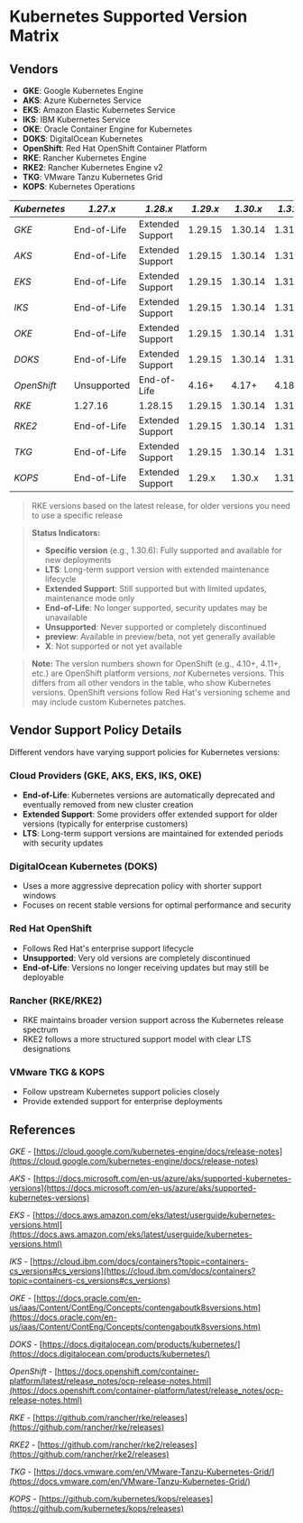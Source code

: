 # Kubernetes Supported Version Matrix

## Vendors

- **GKE**: Google Kubernetes Engine
- **AKS**: Azure Kubernetes Service
- **EKS**: Amazon Elastic Kubernetes Service
- **IKS**: IBM Kubernetes Service
- **OKE**: Oracle Container Engine for Kubernetes
- **DOKS**: DigitalOcean Kubernetes
- **OpenShift**: Red Hat OpenShift Container Platform
- **RKE**: Rancher Kubernetes Engine
- **RKE2**: Rancher Kubernetes Engine v2
- **TKG**: VMware Tanzu Kubernetes Grid
- **KOPS**: Kubernetes Operations

| *Kubernetes* | *1.27.x* | *1.28.x* | *1.29.x* | *1.30.x* | *1.31.x* | *1.32.x* | *1.33.x* |
|--------------|----------|----------|----------|----------|----------|----------|----------|
| *GKE*        | End-of-Life | Extended Support | 1.29.15  | 1.30.14  | 1.31.12  | 1.32.8   | 1.33.4   |
| *AKS*        | End-of-Life | Extended Support | 1.29.15  | 1.30.14  | 1.31.12  | 1.32.8   | 1.33.4   |
| *EKS*        | End-of-Life | Extended Support | 1.29.15  | 1.30.14  | 1.31.12  | 1.32.8   | 1.33.4   |
| *IKS*        | End-of-Life | Extended Support | 1.29.15  | 1.30.14     | 1.31.12  | 1.32.8   | preview  |
| *OKE*        | End-of-Life | Extended Support | 1.29.15  | 1.30.14  | 1.31.12  | 1.32.8   | preview  |
| *DOKS*       | End-of-Life | Extended Support | 1.29.15  | 1.30.14  | 1.31.12  | 1.32.8   | 1.33.4   |
| *OpenShift*  | Unsupported | End-of-Life | 4.16+    | 4.17+    | 4.18+    | 4.19+    | 4.20+    |
| *RKE*        | 1.27.16  | 1.28.15  | 1.29.15  | 1.30.14  | 1.31.11  | 1.32.7   | X        |
| *RKE2*       | End-of-Life | Extended Support | 1.29.15  | 1.30.14     | 1.31.12  | 1.32.8   | 1.33.4   |
| *TKG*        | End-of-Life | Extended Support | 1.29.15  | 1.30.14  | 1.31.12  | 1.32.8   | preview  |
| *KOPS*       | End-of-Life | Extended Support | 1.29.x   | 1.30.x   | 1.31.x   | 1.32.x   | preview  |

> RKE versions based on the latest release, for older versions you need to use a specific release

> **Status Indicators:**
>
> - **Specific version** (e.g., 1.30.6): Fully supported and available for new deployments
> - **LTS**: Long-term support version with extended maintenance lifecycle
> - **Extended Support**: Still supported but with limited updates, maintenance mode only
> - **End-of-Life**: No longer supported, security updates may be unavailable
> - **Unsupported**: Never supported or completely discontinued
> - **preview**: Available in preview/beta, not yet generally available
> - **X**: Not supported or not yet available

> **Note:** The version numbers shown for OpenShift (e.g., 4.10+, 4.11+, etc.) are OpenShift platform versions, *not* Kubernetes versions. This differs from all other vendors in the table, who show Kubernetes versions. OpenShift versions follow Red Hat's versioning scheme and may include custom Kubernetes patches.

## Vendor Support Policy Details

Different vendors have varying support policies for Kubernetes versions:

### Cloud Providers (GKE, AKS, EKS, IKS, OKE)

- **End-of-Life**: Kubernetes versions are automatically deprecated and eventually removed from new cluster creation
- **Extended Support**: Some providers offer extended support for older versions (typically for enterprise customers)
- **LTS**: Long-term support versions are maintained for extended periods with security updates

### DigitalOcean Kubernetes (DOKS)

- Uses a more aggressive deprecation policy with shorter support windows
- Focuses on recent stable versions for optimal performance and security

### Red Hat OpenShift

- Follows Red Hat's enterprise support lifecycle
- **Unsupported**: Very old versions are completely discontinued
- **End-of-Life**: Versions no longer receiving updates but may still be deployable

### Rancher (RKE/RKE2)

- RKE maintains broader version support across the Kubernetes release spectrum
- RKE2 follows a more structured support model with clear LTS designations

### VMware TKG & KOPS

- Follow upstream Kubernetes support policies closely
- Provide extended support for enterprise deployments

## References

*GKE* - [https://cloud.google.com/kubernetes-engine/docs/release-notes](https://cloud.google.com/kubernetes-engine/docs/release-notes)

*AKS* - [https://docs.microsoft.com/en-us/azure/aks/supported-kubernetes-versions](https://docs.microsoft.com/en-us/azure/aks/supported-kubernetes-versions)

*EKS* - [https://docs.aws.amazon.com/eks/latest/userguide/kubernetes-versions.html](https://docs.aws.amazon.com/eks/latest/userguide/kubernetes-versions.html)

*IKS* - [https://cloud.ibm.com/docs/containers?topic=containers-cs_versions#cs_versions](https://cloud.ibm.com/docs/containers?topic=containers-cs_versions#cs_versions)

*OKE* - [https://docs.oracle.com/en-us/iaas/Content/ContEng/Concepts/contengaboutk8sversions.htm](https://docs.oracle.com/en-us/iaas/Content/ContEng/Concepts/contengaboutk8sversions.htm)

*DOKS* - [https://docs.digitalocean.com/products/kubernetes/](https://docs.digitalocean.com/products/kubernetes/)

*OpenShift* - [https://docs.openshift.com/container-platform/latest/release_notes/ocp-release-notes.html](https://docs.openshift.com/container-platform/latest/release_notes/ocp-release-notes.html)

*RKE* - [https://github.com/rancher/rke/releases](https://github.com/rancher/rke/releases)

*RKE2* - [https://github.com/rancher/rke2/releases](https://github.com/rancher/rke2/releases)

*TKG* - [https://docs.vmware.com/en/VMware-Tanzu-Kubernetes-Grid/](https://docs.vmware.com/en/VMware-Tanzu-Kubernetes-Grid/)

*KOPS* - [https://github.com/kubernetes/kops/releases](https://github.com/kubernetes/kops/releases)
